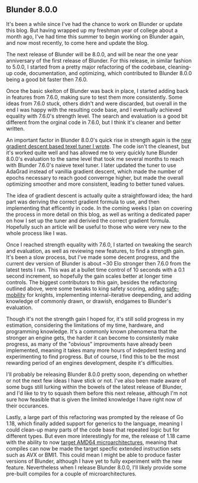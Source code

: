 Blunder 8.0.0
-------------

It's been a while since I've had the chance to work on Blunder or update this blog. But having wrapped up
my freshman year of college about a month ago, I've had time this summer to begin working on Blunder again,
and now most recently, to come here and update the blog.

The next release of Blunder will be 8.0.0, and will be near the one year anniversary of the first release of Blunder. For this
release, in similar fashion to 5.0.0, I started from a pretty major refactoring of the codebase, cleaning-up code, documentation,
and optimizing, which contributed to Blunder 8.0.0 being a good bit faster then 7.6.0. 

Once the basic skelton of Blunder was back in place, I started adding back in features from 7.6.0, making
sure to test them more consistently. Some ideas from 7.6.0 stuck, others didn't and were discarded, but
overall in the end I was happy with the resulting code base, and I eventually achieved equality with 7.6.0's
strength level. The search and evaluation is a good bit different from the orginal code in 7.6.0, but I think
it's cleaner and better written.

An important factor in Blunder 8.0.0's quick rise in strength again is the 
[new gradient descent based texel tuner I wrote](https://github.com/algerbrex/blunder/blob/develop/tuner/tuner.go). The code isn't the cleanest,
but it's worked quite well and has allowed me to very quickly tune Blunder 8.0.0's evaluation to the same level that took me several months to reach
with Blunder 7.6.0's naieve texel tuner. I later updated the tuner to use AdaGrad instead of vanillia gradient descent, which made the number of epochs
necessary to reach good convernge higher, but made the overall optimizing smoother and more consistent, leading to better tuned values.

The idea of gradient descent is actually quite a straightfoward idea; the hard part was deriving the correct gradient formula to use, and then
implementing that efficently in code. In the coming weeks I plan on covering the process in more detail on this blog, as well as writing a dedicated
paper on how I set up the tuner and derivied the correct gradient formula. Hopefully such an article will be useful to those who were very new to the
whole process like I was.

Once I reached strength equality with 7.6.0, I started on tweaking the search and evaluation, as well as reviewing new features, to find a strength gain.
It's been a slow process, but I've made some decent progress, and the current dev version of Blunder is about ~30 Elo stronger then 7.6.0 from the latest
tests I ran. This was at a bullet time control of 10 seconds with a 0.1 second increment, so hopefully the gain scales better at longer time controls. 
The biggest contributors to this gain, besides the refactoring outlined above, were some tweaks to king safety scoring, 
adding [safe-mobility](https://www.chessprogramming.org/Mobility#Safe_Mobility) for knights, implementing internal-iterative deepending, and adding 
knowledge of commonly drawn, or drawish, endgames to Blunder's evaluation.

Though it's not the strength gain I hoped for, it's still solid progress in my estimation, considering the limitations of my time, hardware, and programming
knowledge. It's a commonly known phenomena that the stronger an engine gets, the harder it can become to consistenly make progress, as many of the "obvious"
improvments have already been implemented, meaning it takes many more hours of indepdent testing and experimenting to find progress. But of course, I find this
to be the most rewarding period of an engines development, despite it's difficulties.

I'll probably be releasing Blunder 8.0.0 pretty soon, depending on whether or not the next few ideas I have stick or not. I've also been made aware of some
bugs still lurking within the bowels of the latest release of Blunder, and I'd like to try to squash them before this next release, although I'm not sure
how feasible that is given the limited knowledge I have right now of their occurances.

Lastly, a large part of this refactoring was prompted by the release of Go 1.18, which finally added support for generics to the language, meaning I could clean-up
many parts of the code base that repeated logic but for different types. But even more interestingly for me, the release of 1.18 came with the ability to now
[target AMD64 microarchitectures](https://utcc.utoronto.ca/~cks/space/blog/programming/GoAmd64ArchitectureLevels), meaning that compiles can now be made the 
target specfic extended instruction sets such as AVX or BMI1. This could mean I might be able to produce faster versions of Blunder, although I have yet to
fully experiment with the new feature. Nevertheless when I release Blunder 8.0.0, I'll likely provide some pre-built compiles for a couple of microarchitectures.
